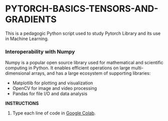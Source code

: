 # PYTORCH-BASICS-TENSORS-AND-GRADIENTS

This is a pedagogic Python script used to study Pytorch Library and its use in Machine Learning.

### Interoperability with Numpy

Numpy is a popular open source library used for mathematical and scientific computing in Python. It enables efficient operations on 
large multi-dimensional arrays, and has a large ecosystem of supporting libraries:

*   Matplotlib for plotting and visualization
*   OpenCV for image and video processing
*   Pandas for file I/O and data analysis

<strong>INSTRUCTIONS</strong>

1. Type each line of code in [Google Colab](https://colab.research.google.com/notebooks/intro.ipynb).



